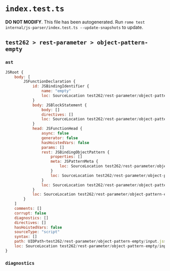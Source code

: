# `index.test.ts`

**DO NOT MODIFY**. This file has been autogenerated. Run `rome test internal/js-parser/index.test.ts --update-snapshots` to update.

## `test262 > rest-parameter > object-pattern-empty`

### `ast`

```javascript
JSRoot {
	body: [
		JSFunctionDeclaration {
			id: JSBindingIdentifier {
				name: "empty"
				loc: SourceLocation test262/rest-parameter/object-pattern-empty/input.js 1:9-1:14 (empty)
			}
			body: JSBlockStatement {
				body: []
				directives: []
				loc: SourceLocation test262/rest-parameter/object-pattern-empty/input.js 1:22-1:24
			}
			head: JSFunctionHead {
				async: false
				generator: false
				hasHoistedVars: false
				params: []
				rest: JSBindingObjectPattern {
					properties: []
					meta: JSPatternMeta {
						loc: SourceLocation test262/rest-parameter/object-pattern-empty/input.js 1:18-1:20
					}
					loc: SourceLocation test262/rest-parameter/object-pattern-empty/input.js 1:18-1:20
				}
				loc: SourceLocation test262/rest-parameter/object-pattern-empty/input.js 1:14-1:21
			}
			loc: SourceLocation test262/rest-parameter/object-pattern-empty/input.js 1:0-1:24
		}
	]
	comments: []
	corrupt: false
	diagnostics: []
	directives: []
	hasHoistedVars: false
	sourceType: "script"
	syntax: []
	path: UIDPath<test262/rest-parameter/object-pattern-empty/input.js>
	loc: SourceLocation test262/rest-parameter/object-pattern-empty/input.js 1:0-2:0
}
```

### `diagnostics`

```

```
